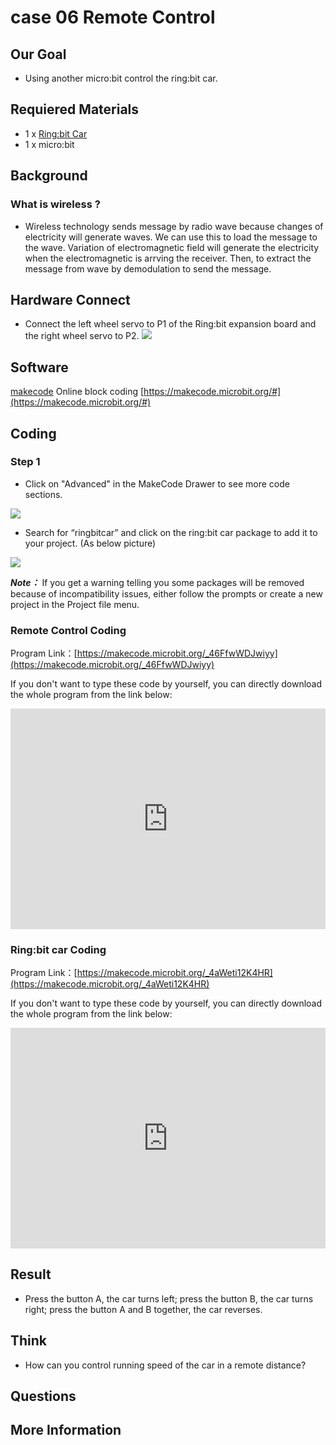 # case 06 Remote Control 

## Our Goal

- Using another micro:bit control the ring:bit car.

## Requiered Materials

- 1 x [Ring:bit Car](https://www.elecfreaks.com/ring-bit-car-v2-for-micro-bit.html)
- 1 x micro:bit

## Background

### What is wireless ?

- Wireless technology sends message by radio wave because changes of electricity will generate waves. We can use this to load the message to the wave. Variation of electromagnetic field will generate the electricity when the electromagnetic is arrving the receiver. Then, to extract the message from wave by demodulation to send the message.


## Hardware Connect

- Connect the left wheel servo to P1 of the Ring:bit expansion board and the right wheel servo to P2.
![](./images/jBVHea8.png)

## Software

[makecode](https://makecode.microbit.org/#) Online block coding [https://makecode.microbit.org/#](https://makecode.microbit.org/#)

## Coding

### Step 1
- Click on "Advanced" in the MakeCode Drawer to see more code sections.

![](./images/2qCyzQ7.png)

- Search for “ringbitcar” and click on the ring:bit car package to add it to your project. (As below picture)

![](./images/1Wq2Mov.jpg)

***Note：*** If you get a warning telling you some packages will be removed because of incompatibility issues, either follow the prompts or create a new project in the Project file menu.

###  Remote Control Coding
Program Link：[https://makecode.microbit.org/_46FfwWDJwiyy](https://makecode.microbit.org/_46FfwWDJwiyy)

If you don't want to type these code by yourself, you can directly download the whole program from the link below:

<div style="position:relative;height:0;padding-bottom:70%;overflow:hidden;"><iframe style="position:absolute;top:0;left:0;width:100%;height:100%;" src="https://makecode.microbit.org/#pub:_46FfwWDJwiyy" frameborder="0" sandbox="allow-popups allow-forms allow-scripts allow-same-origin"></iframe></div>  


### Ring:bit car Coding ###
Program Link：[https://makecode.microbit.org/_4aWeti12K4HR](https://makecode.microbit.org/_4aWeti12K4HR)

If you don't want to type these code by yourself, you can directly download the whole program from the link below:

<div style="position:relative;height:0;padding-bottom:70%;overflow:hidden;"><iframe style="position:absolute;top:0;left:0;width:100%;height:100%;" src="https://makecode.microbit.org/#pub:_4aWeti12K4HR" frameborder="0" sandbox="allow-popups allow-forms allow-scripts allow-same-origin"></iframe></div>  



## Result

- Press the button A, the car turns left; press the button B, the car turns right; press the button A and B together, the car reverses.


## Think

- How can you control running speed of the car in a remote distance?

## Questions



## More Information   


